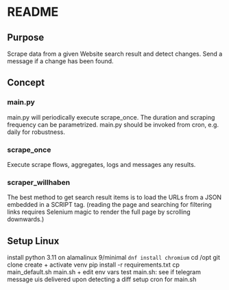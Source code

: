 # README

## Purpose 

Scrape data from a given Website search result and detect changes. 
Send a message if a change has been found.

## Concept

### main.py
main.py will periodically execute scrape_once. 
The duration and scraping frequency can be parametrized. 
main.py should be invoked from cron, e.g. daily for robustness.

### scrape_once
Execute scrape flows, aggregates, logs and messages any results.

### scraper_willhaben

The best method to get search result items is to load the URLs from a JSON embedded in a SCRIPT tag.
(reading the page and searching for filtering links requires Selenium magic to render the full page by scrolling downwards.)


## Setup Linux

install python 3.11
on alamalinux 9/minimal `dnf install chromium`
cd /opt
git clone <repo>
create + activate venv 
pip install -r requirements.txt
cp main_default.sh main.sh + edit env vars
test main.sh: see if telegram message uis delivered upon detecting a diff
setup cron for main.sh
